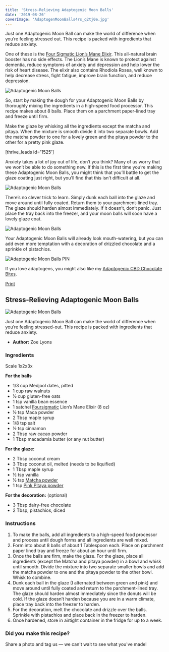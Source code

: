```yaml
---
title: 'Stress-Relieving Adaptogenic Moon Balls'
date: '2019-08-26'
coverImage: 'AdaptogenMoonBalls4rs_q2tj0e.jpg'
---
```


Just one Adaptogenic Moon Ball can make the world of difference when you’re feeling stressed out. This recipe is packed with ingredients that reduce anxiety.

One of these is the [Four Sigmatic Lion’s Mane Elixir](https://international.foursigmatic.com/products/instant-lions-mane). This all-natural brain booster has no side effects. The Lion’s Mane is known to protect against dementia, reduce symptoms of anxiety and depression and help lower the risk of heart disease. The elixir also contains Rhodiola Rosea, well known to help decrease stress, fight fatigue, improve brain function, and reduce depression.

![Adaptogenic Moon Balls](images/AdaptogenMoonBalls1rs_jeln20.jpg)

So, start by making the dough for your Adaptogenic Moon Balls by thoroughly mixing the ingredients in a high-speed food processor. This recipe makes about 8 balls. Place them on a parchment paper-lined tray and freeze until firm.

Make the glaze by whisking all the ingredients except the matcha and pitaya. When the mixture is smooth divide it into two separate bowls. Add the matcha powder to one for a lovely green and the pitaya powder to the other for a pretty pink glaze.

\[thrive_leads id='1525'\]

Anxiety takes a lot of joy out of life, don’t you think? Many of us worry that we won’t be able to do something new. If this is the first time you’re making these Adaptogenic Moon Balls, you might think that you’ll battle to get the glaze coating just right, but you’ll find that this isn’t difficult at all.

![Adaptogenic Moon Balls](images/AdaptogenMoonBalls9rs_zy147d.jpg)

There’s no clever trick to learn. Simply dunk each ball into the glaze and move around until fully coated. Return them to your parchment-lined tray. The glaze should harden almost immediately. If it doesn’t, don’t panic. Just place the tray back into the freezer, and your moon balls will soon have a lovely glaze coat.

![Adaptogenic Moon Balls](images/AdaptogenMoonBalls5rs_dykiew.jpg)

Your Adaptogenic Moon Balls will already look mouth-watering, but you can add even more temptation with a decoration of drizzled chocolate and a sprinkle of pistachios.

![Adaptogenic Moon Balls PIN](images/Adaptogenic-Moon-Balls-PIN.jpg)

If you love adaptogens, you might also like my [Adaptogenic CBD Chocolate Bites](https://www.wildblend.co/adaptogenic-cbd-chocolate-bites/).

[Print](http://localhost:10003/adaptogenic-moon-balls/print/4752/)

## Stress-Relieving Adaptogenic Moon Balls

![Adaptogenic Moon Balls](images/AdaptogenMoonBalls1rs_jeln20-150x150.jpg)

Just one Adaptogenic Moon Ball can make the world of difference when you’re feeling stressed-out. This recipe is packed with ingredients that reduce anxiety.

- **Author:** Zoe Lyons

### Ingredients

Scale 1x2x3x

**For the balls**

- 1/3 cup Medjool dates, pitted
- 1 cup raw walnuts
- ½ cup gluten-free oats
- 1 tsp vanilla bean essence
- 1 satchel [Foursigmatic](https://us.foursigmatic.com/products/instant-lions-mane) Lion’s Mane Elixir (8 oz)
- ½ tsp Maca powder
- 2 Tbsp maple syrup
- 1/8 tsp salt
- ½ tsp cinnamon
- 2 Tbsp raw cacao powder
- 1 Tbsp macadamia butter (or any nut butter)

**For the glaze:**

- 2 Tbsp coconut cream
- 3 Tbsp coconut oil, melted (needs to be liquified)
- 1 Tbsp maple syrup
- ½ tsp vanilla
- ½ tsp [Matcha powder](https://www.unicornsuperfoods.com/collections/superfood-collection/products/ceremonial-grade-matcha)
- 1 tsp [Pink Pitaya powder](https://www.unicornsuperfoods.com/collections/superfood-collection/products/100-freeze-dried-pink-pitaya-powder)

**For the decoration:** (optional)

- 3 Tbsp dairy-free chocolate
- 2 Tbsp, pistachios, diced

### Instructions

1. To make the balls, add all ingredients to a high-speed food processor and process until dough forms and all ingredients are well mixed.
2. Form into about 8 balls of about 1 Tablespoon each. Place on parchment paper lined tray and freeze for about an hour until firm.
3. Once the balls are firm, make the glaze. For the glaze, place all ingredients (except the Matcha and pitaya powder) in a bowl and whisk until smooth. Divide the mixture into two separate smaller bowls and add the matcha powder to one and the pitaya powder to the other bowl. Whisk to combine.
4. Dunk each ball in the glaze (I alternated between green and pink) and move around until fully coated and return to the parchment-lined tray. The glaze should harden almost immediately since the donuts will be cold. If the glaze doesn’t harden because you are in a warm climate, place tray back into the freezer to harden.
5. For the decoration, melt the chocolate and drizzle over the balls. Sprinkle with pistachios and place back in the freezer to harden.
6. Once hardened, store in airtight container in the fridge for up to a week.

### Did you make this recipe?

Share a photo and tag us — we can't wait to see what you've made!

<script type="text/javascript">(function(){ var buttonClass = 'tasty-recipes-scale-button', buttonActiveClass = 'tasty-recipes-scale-button-active', buttons = document.querySelectorAll('.tasty-recipes-scale-button'); if ( ! buttons ) { return; } /* frac.js (C) 2012-present SheetJS -- http://sheetjs.com */ /* bothEquals() avoids use of &&, which gets prettified by WordPress. */ var bothEquals = function( d1, d2, D ) { var ret = 0; if (d1<=D) { ret++; } if (d2<=D) { ret++; } return ret === 2; }; var frac=function frac(x,D,mixed){var n1=Math.floor(x),d1=1;var n2=n1+1,d2=1;if(x!==n1)while(bothEquals(d1,d2,D)){var m=(n1+n2)/(d1+d2);if(x===m){if(d1+d2<=D){d1+=d2;n1+=n2;d2=D+1}else if(d1>d2)d2=D+1;else d1=D+1;break}else if(x<m){n2=n1+n2;d2=d1+d2}else{n1=n1+n2;d1=d1+d2}}if(d1>D){d1=d2;n1=n2}if(!mixed)return[0,n1,d1];var q=Math.floor(n1/d1);return[q,n1-q*d1,d1]};frac.cont=function cont(x,D,mixed){var sgn=x<0?-1:1;var B=x*sgn;var P_2=0,P_1=1,P=0;var Q_2=1,Q_1=0,Q=0;var A=Math.floor(B);while(Q_1<D){A=Math.floor(B);P=A*P_1+P_2;Q=A*Q_1+Q_2;if(B-A<5e-8)break;B=1/(B-A);P_2=P_1;P_1=P;Q_2=Q_1;Q_1=Q}if(Q>D){if(Q_1>D){Q=Q_2;P=P_2}else{Q=Q_1;P=P_1}}if(!mixed)return[0,sgn*P,Q];var q=Math.floor(sgn*P/Q);return[q,sgn*P-q*Q,Q]}; buttons.forEach(function(button){ button.addEventListener('click', function(event){ event.preventDefault(); var recipe = event.target.closest('.tasty-recipes'); if ( ! recipe ) { return; } var otherButtons = recipe.querySelectorAll('.' + buttonClass); otherButtons.forEach(function(bt){ bt.classList.remove(buttonActiveClass); }); button.classList.add(buttonActiveClass); <div></div> /* Scales all scalable amounts. */ var scalables = recipe.querySelectorAll('span[data-amount]'); var buttonAmount = parseFloat( button.dataset.amount ); scalables.forEach(function(scalable){ var amount = parseFloat( scalable.dataset.amount ) * buttonAmount; if ( parseFloat( amount ) !== parseInt( amount ) ) { var amountArray = frac.cont( amount, 9, true ); var newAmount = ''; if ( amountArray[1] !== 0 ) { newAmount = amountArray[1] + '/' + amountArray[2]; } if ( newAmount ) { newAmount = ' ' + newAmount; } if ( amountArray[0] ) { newAmount = amountArray[0] + newAmount; } amount = newAmount; } if ( typeof scalable.dataset.unit !== 'undefined' ) { amount += ' ' + scalable.dataset.unit; } scalable.innerText = amount; }); /* Appends " (x2)" indicator. */ var nonNumerics = recipe.querySelectorAll('[data-has-non-numeric-amount]'); nonNumerics.forEach(function(nonNumeric){ var indicator = nonNumeric.querySelector('span[data-non-numeric-label]'); if ( indicator ) { nonNumeric.removeChild(indicator); } if ( 1 !== buttonAmount ) { var indicator = document.createElement('span'); indicator.setAttribute('data-non-numeric-label', true); var text = document.createTextNode(' (x' + buttonAmount + ')'); indicator.appendChild(text); nonNumeric.appendChild(indicator); } }); }); }); }()); <div></div></script>
